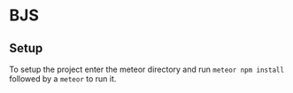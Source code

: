 # BJS
## Setup
To setup the project enter the meteor directory and run `meteor npm install` followed by a `meteor` to run it.
